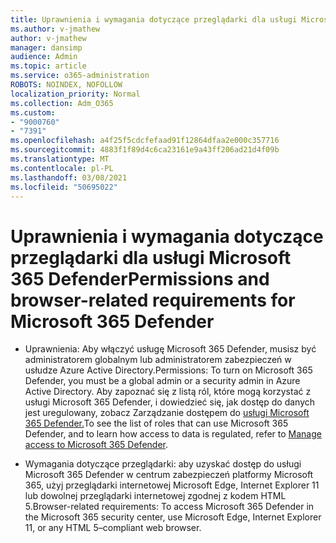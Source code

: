 ```yaml
---
title: Uprawnienia i wymagania dotyczące przeglądarki dla usługi Microsoft 365 Defender
ms.author: v-jmathew
author: v-jmathew
manager: dansimp
audience: Admin
ms.topic: article
ms.service: o365-administration
ROBOTS: NOINDEX, NOFOLLOW
localization_priority: Normal
ms.collection: Adm_O365
ms.custom:
- "9000760"
- "7391"
ms.openlocfilehash: a4f25f5cdcfefaad91f12864dfaa2e000c357716
ms.sourcegitcommit: 4883f1f89d4c6ca23161e9a43ff206ad21d4f09b
ms.translationtype: MT
ms.contentlocale: pl-PL
ms.lasthandoff: 03/08/2021
ms.locfileid: "50695022"
---
```

# <a name="permissions-and-browser-related-requirements-for-microsoft-365-defender"></a><span data-ttu-id="c1712-102">Uprawnienia i wymagania dotyczące przeglądarki dla usługi Microsoft 365 Defender</span><span class="sxs-lookup"><span data-stu-id="c1712-102">Permissions and browser-related requirements for Microsoft 365 Defender</span></span>

- <span data-ttu-id="c1712-103">Uprawnienia: Aby włączyć usługę Microsoft 365 Defender, musisz być administratorem globalnym lub administratorem zabezpieczeń w usłudze Azure Active Directory.</span><span class="sxs-lookup"><span data-stu-id="c1712-103">Permissions: To turn on Microsoft 365 Defender, you must be a global admin or a security admin in Azure Active Directory.</span></span> <span data-ttu-id="c1712-104">Aby zapoznać się z listą ról, które mogą korzystać z usługi Microsoft 365 Defender, i dowiedzieć się, jak dostęp do danych jest uregulowany, zobacz Zarządzanie dostępem do [usługi Microsoft 365 Defender.](https://go.microsoft.com/fwlink/?linkid=2143626)</span><span class="sxs-lookup"><span data-stu-id="c1712-104">To see the list of roles that can use Microsoft 365 Defender, and to learn how access to data is regulated, refer to [Manage access to Microsoft 365 Defender](https://go.microsoft.com/fwlink/?linkid=2143626).</span></span>

- <span data-ttu-id="c1712-105">Wymagania dotyczące przeglądarki: aby uzyskać dostęp do usługi Microsoft 365 Defender w centrum zabezpieczeń platformy Microsoft 365, użyj przeglądarki internetowej Microsoft Edge, Internet Explorer 11 lub dowolnej przeglądarki internetowej zgodnej z kodem HTML 5.</span><span class="sxs-lookup"><span data-stu-id="c1712-105">Browser-related requirements: To access Microsoft 365 Defender in the Microsoft 365 security center, use Microsoft Edge, Internet Explorer 11, or any HTML 5–compliant web browser.</span></span>
